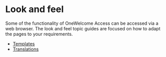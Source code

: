 # Look and feel
 
Some of the functionality of OneWelcome Access can be accessed via a web browser. The look and feel topic guides are focused on how to adapt the pages to your 
requirements.

* [Templates](templates/templates.md)
* [Translations](translations/translations.md)